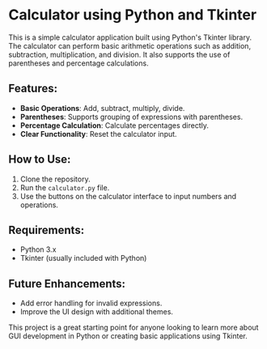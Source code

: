 # Calculator using Python and Tkinter

This is a simple calculator application built using Python's Tkinter library. The calculator can perform basic arithmetic operations such as addition, subtraction, multiplication, and division. It also supports the use of parentheses and percentage calculations.

## Features:
- **Basic Operations**: Add, subtract, multiply, divide.
- **Parentheses**: Supports grouping of expressions with parentheses.
- **Percentage Calculation**: Calculate percentages directly.
- **Clear Functionality**: Reset the calculator input.

## How to Use:
1. Clone the repository.
2. Run the `calculator.py` file.
3. Use the buttons on the calculator interface to input numbers and operations.

## Requirements:
- Python 3.x
- Tkinter (usually included with Python)

## Future Enhancements:
- Add error handling for invalid expressions.
- Improve the UI design with additional themes.

This project is a great starting point for anyone looking to learn more about GUI development in Python or creating basic applications using Tkinter.
